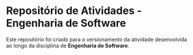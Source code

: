 # Repositório de Atividades - Engenharia de Software

Este repositório foi criado para o versionamento da atividade desenvolvida ao longo da disciplina de **Engenharia de Software**.

